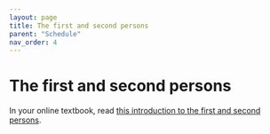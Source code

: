 ```yaml
---
layout: page
title: The first and second persons
parent: "Schedule"
nav_order: 4
---
```


# The first and second persons

In your online textbook, read [this introduction to the first and second persons](https://hellenike.github.io/textbook/topics/expanding/first-second-person/).
